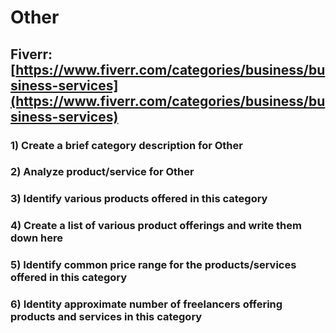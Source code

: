 # Other
## Fiverr: [https://www.fiverr.com/categories/business/business-services](https://www.fiverr.com/categories/business/business-services)
### 1) Create a brief category description for Other
### 2) Analyze product/service for Other
### 3) Identify various products offered in this category
### 4) Create a list of various product offerings and write them down here
### 5) Identify common price range for the products/services offered in this category
### 6) Identity approximate number of freelancers offering products and services in this category
